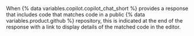 When {% data variables.copilot.copilot_chat_short %} provides a response that includes code that matches code in a public {% data variables.product.github %} repository, this is indicated at the end of the response with a link to display details of the matched code in the editor.
